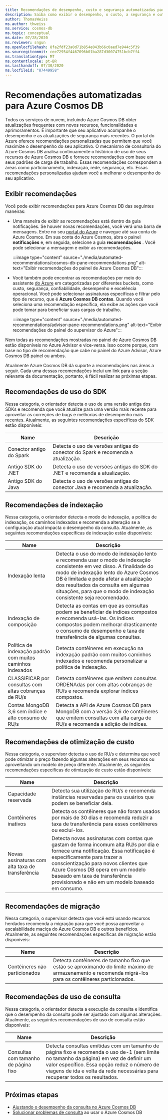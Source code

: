 ```yaml
---
title: Recomendações de desempenho, custo e segurança automatizadas para Azure Cosmos DB
description: Saiba como exibir o desempenho, o custo, a segurança e outras recomendações personalizados para Azure Cosmos DB com base em seus padrões de carga de trabalho.
author: ThomasWeiss
ms.author: thweiss
ms.service: cosmos-db
ms.topic: conceptual
ms.date: 07/28/2020
ms.reviewer: sngun
ms.openlocfilehash: 8fa2fdf23a0d71b854e043b66c0aed7e944c5f39
ms.sourcegitcommit: cee72954f4467096b01ba287d30074751bcb7ff4
ms.translationtype: MT
ms.contentlocale: pt-BR
ms.lasthandoff: 07/30/2020
ms.locfileid: "87449958"
---
```

# <a name="automated-recommendations-for-azure-cosmos-db"></a>Recomendações automatizadas para Azure Cosmos DB

Todos os serviços de nuvem, incluindo Azure Cosmos DB obter atualizações frequentes com novos recursos, funcionalidades e aprimoramentos. É importante que seu aplicativo acompanhe o desempenho e as atualizações de segurança mais recentes. O portal do Azure oferece recomendações personalizadas que permitem que você maximize o desempenho do seu aplicativo. O mecanismo de consultoria do Azure Cosmos DB analisa continuamente o histórico de uso de seus recursos de Azure Cosmos DB e fornece recomendações com base em seus padrões de carga de trabalho. Essas recomendações correspondem a áreas como particionamento, indexação, rede, segurança, etc. Essas recomendações personalizadas ajudam você a melhorar o desempenho do seu aplicativo.

## <a name="view-recommendations"></a>Exibir recomendações

Você pode exibir recomendações para Azure Cosmos DB das seguintes maneiras:

- Uma maneira de exibir as recomendações está dentro da guia notificações. Se houver novas recomendações, você verá uma barra de mensagens. Entre no seu [portal do Azure](https://portal.azure.com) e navegue até sua conta do Azure Cosmos. Em sua conta do Azure Cosmos, abra o painel **notificações** e, em seguida, selecione a guia **recomendações** . Você pode selecionar a mensagem e exibir as recomendações.  

   :::image type="content" source="./media/automated-recommendations/cosmos-db-pane-recommendations.png" alt-text="Exibir recomendações do painel de Azure Cosmos DB":::

- Você também pode encontrar as recomendações por meio do assistente [do Azure](../advisor/advisor-overview.md) em categorizadas por diferentes buckets, como custo, segurança, confiabilidade, desempenho e excelência operacional. Você pode selecionar assinaturas específicas e filtrar pelo tipo de recurso, que é **Azure Cosmos DB contas**.  Quando você seleciona uma recomendação específica, ela exibe as ações que você pode tomar para beneficiar suas cargas de trabalho.

   :::image type="content" source="./media/automated-recommendations/advisor-pane-recommendations.png" alt-text="Exibir recomendações do painel do supervisor do Azure":::

Nem todas as recomendações mostradas no painel de Azure Cosmos DB estão disponíveis no Azure Advisor e vice-versa. Isso ocorre porque, com base no tipo de recomendação que cabe no painel do Azure Advisor, Azure Cosmos DB painel ou ambos.

Atualmente Azure Cosmos DB dá suporte a recomendações nas áreas a seguir. Cada uma dessas recomendações inclui um link para a seção relevante da documentação, portanto, é fácil realizar as próximas etapas.

## <a name="sdk-usage-recommendations"></a>Recomendações de uso do SDK

Nessa categoria, o orientador detecta o uso de uma versão antiga dos SDKs e recomenda que você atualize para uma versão mais recente para aproveitar as correções de bugs e melhorias de desempenho mais recentes. Atualmente, as seguintes recomendações específicas do SDK estão disponíveis:

|Name  |Descrição  |
|---------|---------|
| Conector antigo do Spark | Detecta o uso de versões antigas do conector do Spark e recomenda a atualização. |
| Antigo SDK do .NET | Detecta o uso de versões antigas do SDK do .NET e recomenda a atualização. |
| Antigo SDK do Java | Detecta o uso de versões antigas do conector Java e recomenda a atualização. |

## <a name="indexing-recommendations"></a>Recomendações de indexação

Nessa categoria, o orientador detecta o modo de indexação, a política de indexação, os caminhos indexados e recomenda a alteração se a configuração atual impacta o desempenho da consulta. Atualmente, as seguintes recomendações específicas de indexação estão disponíveis:

|Name  |Descrição  |
|---------|---------|
| Indexação lenta | Detecta o uso do modo de indexação lento e recomenda usar o modo de indexação consistente em vez disso. A finalidade do modo de indexação lento do Azure Cosmos DB é limitada e pode afetar a atualização dos resultados da consulta em algumas situações, para que o modo de indexação consistente seja recomendado. |
| Indexação de composição| Detecta as contas em que as consultas podem se beneficiar de índices compostos e recomenda usá-las. Os índices compostos podem melhorar drasticamente o consumo de desempenho e taxa de transferência de algumas consultas.|
| Política de indexação padrão com muitos caminhos indexados | Detecta contêineres em execução na indexação padrão com muitos caminhos indexados e recomenda personalizar a política de indexação.|
| CLASSIFICAR por consultas com altas cobranças de RU/s| Detecta contêineres que emitem consultas ORDENAdas por com altas cobranças de RU/s e recomenda explorar índices compostos.|
| Contas MongoDB 3,6 sem índice e alto consumo de RU/s| Detecta a API de Azure Cosmos DB para MongoDB com a versão 3,6 de contêineres que emitem consultas com alta carga de RU/s e recomenda a adição de índices.|

## <a name="cost-optimization-recommendations"></a>Recomendações de otimização de custo

Nessa categoria, o supervisor detecta o uso de RU/s e determina que você pode otimizar o preço fazendo algumas alterações em seus recursos ou aproveitando um modelo de preço diferente. Atualmente, as seguintes recomendações específicas de otimização de custo estão disponíveis:

|Name  |Descrição  |
|---------|---------|
| Capacidade reservada | Detecta sua utilização de RU/s e recomenda instâncias reservadas para os usuários que podem se beneficiar dela. |
| Contêineres inativos | Detecta os contêineres que não foram usados por mais de 30 dias e recomenda reduzir a taxa de transferência para esses contêineres ou excluí-los.|
| Novas assinaturas com alta taxa de transferência | Detecta novas assinaturas com contas que gastam de forma incomum alta RU/s por dia e fornece uma notificação. Essa notificação é especificamente para trazer a conscientização para novos clientes que Azure Cosmos DB opera em um modelo baseado em taxa de transferência provisionado e não em um modelo baseado em consumo. |

## <a name="migration-recommendations"></a>Recomendações de migração

Nessa categoria, o supervisor detecta que você está usando recursos herdados recomenda a migração para que você possa aproveitar a escalabilidade maciça do Azure Cosmos DB e outros benefícios. Atualmente, as seguintes recomendações específicas de migração estão disponíveis:

|Name  |Descrição  |
|---------|---------|
| Contêineres não particionados | Detecta contêineres de tamanho fixo que estão se aproximando do limite máximo de armazenamento e recomenda migrá-los para os contêineres particionados.|

## <a name="query-usage-recommendations"></a>Recomendações de uso de consulta

Nessa categoria, o orientador detecta a execução da consulta e identifica que o desempenho da consulta pode ser ajustado com algumas alterações. Atualmente, as seguintes recomendações de uso de consulta estão disponíveis:

|Name  |Descrição  |
|---------|---------|
| Consultas com tamanho de página fixo | Detecta consultas emitidas com um tamanho de página fixo e recomenda o uso de-1 (sem limite no tamanho da página) em vez de definir um valor específico. Essa opção reduz o número de viagens de ida e volta da rede necessárias para recuperar todos os resultados. |

## <a name="next-steps"></a>Próximas etapas

* [Ajustando o desempenho da consulta no Azure Cosmos DB](sql-api-query-metrics.md)
* [Solucionar problemas de consulta](troubleshoot-query-performance.md) ao usar o Azure Cosmos DB
